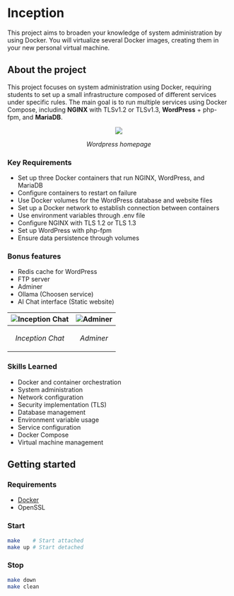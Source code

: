 # Inception
This project aims to broaden your knowledge of system administration by using Docker. You will virtualize several Docker images, creating them in your new personal virtual machine.

## About the project
This project focuses on system administration using Docker, requiring students to set up a small infrastructure composed of different services under specific rules. The main goal is to run multiple services using Docker Compose, including **NGINX** with TLSv1.2 or TLSv1.3, **WordPress** + php-fpm, and **MariaDB**.

<div align="center">
  <img src="https://github.com/user-attachments/assets/9ebeda10-2314-4ee2-b501-b8f3d33b38be">
  <p><em>Wordpress homepage</em></p>
</div>

### Key Requirements
- Set up three Docker containers that run NGINX, WordPress, and MariaDB
- Configure containers to restart on failure
- Use Docker volumes for the WordPress database and website files
- Set up a Docker network to establish connection between containers
- Use environment variables through .env file
- Configure NGINX with TLS 1.2 or TLS 1.3
- Set up WordPress with php-fpm
- Ensure data persistence through volumes

### Bonus features
- Redis cache for WordPress
- FTP server
- Adminer
- Ollama (Choosen service)
- AI Chat interface (Static website)

| ![Inception Chat](https://github.com/user-attachments/assets/12df4bc5-1d87-4c20-a235-24b553d3878f) | ![Adminer](https://github.com/user-attachments/assets/6d9541a2-6e86-463e-86ce-42657be62655) |
| - | - |
| <p align="center"><em>Inception Chat</em></p> | <p align="center"><em>Adminer</em></p> |

### Skills Learned
- Docker and container orchestration
- System administration
- Network configuration
- Security implementation (TLS)
- Database management
- Environment variable usage
- Service configuration
- Docker Compose
- Virtual machine management

## Getting started
### Requirements
- [Docker](https://docs.docker.com/get-started/get-docker/)
- OpenSSL

### Start
```bash
make    # Start attached
make up # Start detached
```

### Stop
```bash
make down
make clean
```
